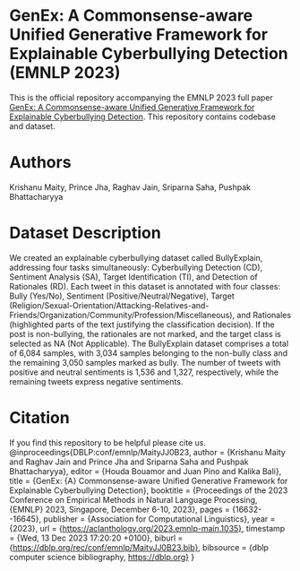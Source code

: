 # GenEx: A Commonsense-aware Unified Generative Framework for Explainable Cyberbullying Detection (EMNLP 2023)

This is the official repository accompanying the EMNLP 2023 full paper [GenEx: A Commonsense-aware Unified Generative Framework for Explainable Cyberbullying Detection](https://aclanthology.org/2023.emnlp-main.1035.pdf). This repository contains codebase and  dataset.

# Authors
Krishanu Maity, Prince Jha, Raghav Jain, Sriparna Saha, Pushpak Bhattacharyya
# Dataset Description
We created an explainable cyberbullying dataset called BullyExplain, addressing four tasks simultaneously: Cyberbullying Detection (CD), Sentiment Analysis (SA), Target Identification (TI), and Detection of Rationales (RD). Each tweet in this dataset is annotated with four classes: Bully (Yes/No), Sentiment (Positive/Neutral/Negative), Target (Religion/Sexual-Orientation/Attacking-Relatives-and-Friends/Organization/Community/Profession/Miscellaneous), and Rationales (highlighted parts of the text justifying the classification decision). If the post is non-bullying, the rationales are not marked, and the target class is selected as NA (Not Applicable). The BullyExplain dataset comprises a total of 6,084 samples, with 3,034 samples belonging to the non-bully class and the remaining 3,050 samples marked as bully. The number of tweets with positive and neutral sentiments is 1,536 and 1,327, respectively, while the remaining tweets express negative sentiments.


# Citation
If you find this repository to be helpful please cite us.
@inproceedings{DBLP:conf/emnlp/MaityJJ0B23,
  author       = {Krishanu Maity and
                  Raghav Jain and
                  Prince Jha and
                  Sriparna Saha and
                  Pushpak Bhattacharyya},
  editor       = {Houda Bouamor and
                  Juan Pino and
                  Kalika Bali},
  title        = {GenEx: {A} Commonsense-aware Unified Generative Framework for Explainable
                  Cyberbullying Detection},
  booktitle    = {Proceedings of the 2023 Conference on Empirical Methods in Natural
                  Language Processing, {EMNLP} 2023, Singapore, December 6-10, 2023},
  pages        = {16632--16645},
  publisher    = {Association for Computational Linguistics},
  year         = {2023},
  url          = {https://aclanthology.org/2023.emnlp-main.1035},
  timestamp    = {Wed, 13 Dec 2023 17:20:20 +0100},
  biburl       = {https://dblp.org/rec/conf/emnlp/MaityJJ0B23.bib},
  bibsource    = {dblp computer science bibliography, https://dblp.org}
}

